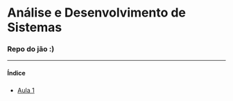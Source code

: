 # Análise e Desenvolvimento de Sistemas
### Repo do jão :)
---
#### Índice
##### 
 - [Aula 1](algoritimos/aula_1.py)

